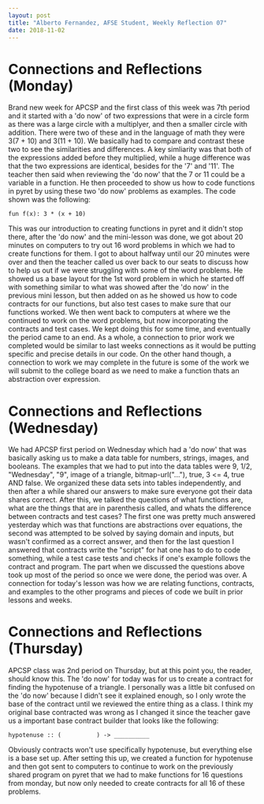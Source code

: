 ```yaml
---
layout: post
title: "Alberto Fernandez, AFSE Student, Weekly Reflection 07"
date: 2018-11-02
---
```


# Connections and Reflections (Monday)

Brand new week for APCSP and the first class of this week was 7th period and it started with a 'do now' of two expressions that were in a circle form as there was a large circle with a multiplyer, and then a smaller circle with addition. There were two of these and in the language of math they were 3(7 + 10) and 3(11 + 10). We basically had to compare and contrast these two to see the similarities and differences. A key simliarity was that both of the expressions added before they multiplied, while a huge difference was that the two expressions are identical, besides for the '7' and '11'. The teacher then said when reviewing the 'do now' that the 7 or 11 could be a variable in a function. He then proceeded to show us how to code functions in pyret by using these two 'do now' problems as examples. The code shown was the following:
```
fun f(x): 3 * (x + 10)
```
This was our introduction to creating functions in pyret and it didn't stop there, after the 'do now' and the mini-lesson was done, we got about 20 minutes on computers to try out 16 word problems in which we had to create functions for them. I got to about halfway until our 20 minutes were over and then the teacher called us over back to our seats to discuss how to help us out if we were struggling with some of the word problems. He showed us a base layout for the 1st word problem in which he started off with something similar to what was showed after the 'do now' in the previous mini lesson, but then added on as he showed us how to code contracts for our functions, but also test cases to make sure that our functions worked. We then went back to computers at where we the continued to work on the word problems, but now incorporating the contracts and test cases. We kept doing this for some time, and eventually the period came to an end. As a whole, a connection to prior work we completed would be similar to last weeks connections as it would be putting specific and precise details in our code. On the other hand though, a connection to work we may complete in the future is some of the work we will submit to the college board as we need to make a function thats an abstraction over expression.

# Connections and Reflections (Wednesday)

We had APCSP first period on Wednesday which had a 'do now' that was basically asking us to make a data table for numbers, strings, images, and booleans. The examples that we had to put into the data tables were 9, 1/2, "Wednesday", "9", image of a triangle, bitmap-url("..."), true, 3 <= 4, true AND false. We organized these data sets into tables independently, and then after a while shared our answers to make sure everyone got their data shares correct. After this, we talked the questions of what functions are, what are the things that are in parenthesis called, and whats the difference between contracts and test cases? The first one was pretty much answered yesterday which was that functions are abstractions over equations, the second was attempted to be solved by saying domain and inputs, but wasn't confirmed as a correct answer, and then for the last question I answered that contracts write the "script" for hat one has to do to code something, while a test case tests and checks if one's example follows the contract and program. The part when we discussed the questions above took up most of the period so once we were done, the period was over. A connection for today's lesson was how we are relating functions, contracts, and examples to the other programs and pieces of code we built in prior lessons and weeks.

# Connections and Reflections (Thursday)

APCSP class was 2nd period on Thursday, but at this point you, the reader, should know this. The 'do now' for today was for us to create a contract for finding the hypotenuse of a triangle. I personally was a little bit confused on the 'do now' because I didn't see it explained enough, so I only wrote the base of the contract until we reviewed the entire thing as a class. I think my original base contracted was wrong as I changed it since the teacher gave us a important base contract builder that looks like the following:
```
hypotenuse :: (          ) -> __________
```
Obviously contracts won't use specifically hypotenuse, but everything else is a base set up. After setting this up, we created a function for hypotenuse and then got sent to computers to continue to work on the previously shared program on pyret that we had to make functions for 16 questions from monday, but now only needed to create contracts for all 16 of these problems.
